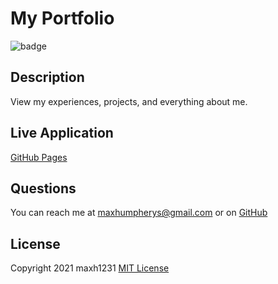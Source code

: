   # My Portfolio
  ![badge](https://img.shields.io/badge/license-MIT-blue)

  ## Description
  View my experiences, projects, and everything about me. 

  ## Live Application
  [GitHub Pages](https://maxh1231.github.io/portfolio-v2/)

  ## Questions 
  You can reach me at maxhumpherys@gmail.com or on [GitHub](https://github.com/maxh1231)

  ## License
  
Copyright 2021 maxh1231
[MIT License](https://opensource.org/licenses/MIT)
